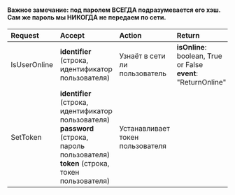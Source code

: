 #### Важное замечание: под паролем ВСЕГДА подразумевается его хэш. Сам же пароль мы НИКОГДА не передаем по сети.
| Request | Accept | Action | Return |
|:-|:-|:-|:-|
| IsUserOnline | __identifier__ (строка, идентификатор пользователя) | Узнаёт в сети ли пользователь | __isOnline__: boolean, True or False<br/>__event__: "ReturnOnline"
| SetToken | __identifier__ (строка, идентификатор пользователя)<br/> __password__ (строка, пароль пользователя)<br/>__token__ (строка, токен пользователя)  | Устанавливает токен пользователя |